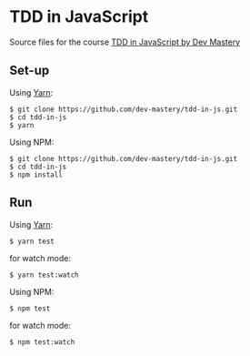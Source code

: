 # TDD in JavaScript
Source files for the course [TDD in JavaScript by Dev Mastery][7c368f77]

  [7c368f77]: https://tddinjs.com "TDD in JavaScript by Dev Mastery"

## Set-up
Using [Yarn][039e9176]:

  [039e9176]: https://yarnpkg.com "Yarn"

    $ git clone https://github.com/dev-mastery/tdd-in-js.git
    $ cd tdd-in-js
    $ yarn

Using NPM:

    $ git clone https://github.com/dev-mastery/tdd-in-js.git
    $ cd tdd-in-js
    $ npm install

## Run

Using [Yarn][039e9176]:

    $ yarn test

for watch mode:

    $ yarn test:watch

Using NPM:

    $ npm test

for watch mode:

    $ npm test:watch
